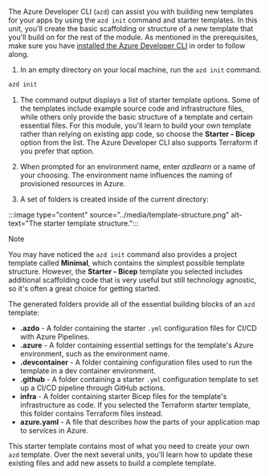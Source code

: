The Azure Developer CLI (`azd`) can assist you with building new templates for your apps by using the `azd init` command and starter templates. In this unit, you'll create the basic scaffolding or structure of a new template that you'll build on for the rest of the module. As mentioned in the prerequisites, make sure you have [installed the Azure Developer CLI](/azure/developer/azure-developer-cli/install-azd?tabs=winget-windows%2Cbrew-mac%2Cscript-linux&pivots=os-windows) in order to follow along.

1. In an empty directory on your local machine, run the `azd init` command.

```bash
azd init
```

1. The command output displays a list of starter template options. Some of the templates include example source code and infrastructure files, while others only provide the basic structure of a template and certain essential files. For this module, you'll learn to build your own template rather than relying on existing app code, so choose the **Starter - Bicep** option from the list. The Azure Developer CLI also supports Terraform if you prefer that option.

1. When prompted for an environment name, enter *azdlearn* or a name of your choosing. The environment name influences the naming of provisioned resources in Azure.

1. A set of folders is created inside of the current directory:

:::image type="content" source="../media/template-structure.png" alt-text="The starter template structure.":::

> [!NOTE]
> You may have noticed the `azd init` command also provides a project template called **Minimal**, which contains the simplest possible template structure. However, the **Starter - Bicep** template you selected includes additional scaffolding code that is very useful but still technology agnostic, so it's often a great choice for getting started.

The generated folders provide all of the essential building blocks of an `azd` template:

* **.azdo** - A folder containing the starter `.yml` configuration files for CI/CD with Azure Pipelines.
* **.azure** - A folder containing essential settings for the template's Azure environment, such as the environment name.
* **.devcontainer** - A folder containing configuration files used to run the template in a dev container environment.
* **.github** - A folder containing a starter `.yml` configuration template to set up a CI/CD pipeline through GitHub actions.
* **infra** - A folder containing starter Bicep files for the template's infrastructure as code. If you selected the Terraform starter template, this folder contains Terraform files instead.
* **azure.yaml** - A file that describes how the parts of your application map to services in Azure.

This starter template contains most of what you need to create your own `azd` template. Over the next several units, you'll learn how to update these existing files and add new assets to build a complete template.
